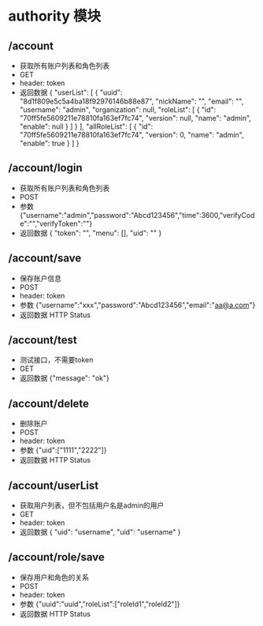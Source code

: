 # authority 模块
## /account
* 获取所有账户列表和角色列表
* GET
* header: token
* 返回数据
{
    "userList": [
        {
            "uuid": "8d1f809e5c5a4ba18f92976146b88e87",
            "nickName": "",
            "email": "",
            "username": "admin",
            "organization": null,
            "roleList": [
                {
                    "id": "70ff5fe5609211e78810fa163ef7fc74",
                    "version": null,
                    "name": "admin",
                    "enable": null
                }
            ]
        }
    ],
    "allRoleList": [
        {
            "id": "70ff5fe5609211e78810fa163ef7fc74",
            "version": 0,
            "name": "admin",
            "enable": true
        }
    ]
}

## /account/login
* 获取所有账户列表和角色列表
* POST
* 参数
    {"username":"admin","password":"Abcd123456","time":3600,"verifyCode":"","verifyToken":""}
* 返回数据
    {
        "token": "",
        "menu": [],
        "uid": ""
    }
    
## /account/save
* 保存账户信息
* POST
* header: token
* 参数
    {"username":"xxx","password":"Abcd123456","email":"aa@a.com"}
* 返回数据
    HTTP Status
    
## /account/test
* 测试接口，不需要token
* GET
* 返回数据
    {"message": "ok"}
    
## /account/delete
* 删除账户
* POST
* header: token
* 参数
    {"uid":["1111","2222"]}
* 返回数据
    HTTP Status
    
## /account/userList
* 获取用户列表，但不包括用户名是admin的用户
* GET
* header: token
* 返回数据
    {
        "uid": "username",
        "uid": "username"
    }
    
## /account/role/save
* 保存用户和角色的关系
* POST
* header: token
* 参数
    {"uuid":"uuid","roleList":["roleId1","roleId2"]}
* 返回数据
    HTTP Status